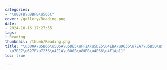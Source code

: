 ```yaml
---
categories:
- "\u8BFB\u8BFB\u565C"
cover: /gallery/Reading.png
date:
- 2024-10-16 17:27:55
tags:
- Reading
thumbnail: /thumb/Reading.png
title: "\u300A\u5B66\u505A\u5DE5\uFF1A\u5DE5\u4EBA\u9636\u7EA7\u5B50\u5F1F\u4E3A\u4F55\
  \u7EE7\u627F\u7236\u4E1A\u300B\u8BFB\u4E66\u4F1Ap11"
toc: true

---
```

